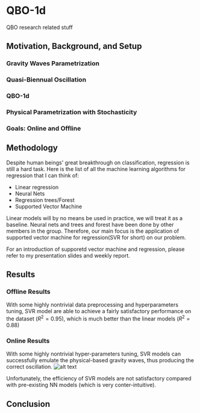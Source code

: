 # QBO-1d
QBO research related stuff

## Motivation, Background, and Setup


### Gravity Waves Parametrization

### Quasi-Biennual Oscillation


### QBO-1d


### Physical Parametrization with Stochasticity


### Goals: Online and Offline



## Methodology
Despite human beings' great breakthrough on classification, regression is still a hard task. Here is the list of all the machine learning algorithms for regression that I can think of:

* Linear regression
* Neural Nets
* Regression trees/Forest
* Supported Vector Machine

Linear models will by no means be used in practice, we will treat it as a baseline. Neural nets and trees and forest have been done by other members in the group. Therefore, our main focus is the application of supported vector machine for regression(SVR for short) on our problem.

For an introduction of supporetd vector machine and regression, please refer to my presentation slides and weekly report.


## Results

### Offline Results
With some highly nontrivial data preprocessing and hyperparameters tuning, SVR model are able to achieve a fairly satisfactory performance on the dataset ($R^{2} = 0.95$), which is much better than the linear models ($R^{2} = 0.88$)

### Online Results
With some highly nontrivial hyper-parameters tuning, SVR models can successfully emulate the physical-based gravity waves, thus producing the correct oscillation.
![alt text](/Users/eddysmac/Desktop/QBO-1d/experiments_grid_search/model_41/41_zonal_wind.png)

Unfortunately, the efficiency of SVR models are not satisfactory compared with pre-existing NN models (which is very conter-intuitive).


## Conclusion


